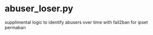 # abuser_loser.py
supplimental logic to identify abusers over time with fail2ban for ipset permaban 
